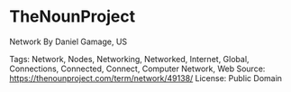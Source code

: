 # TheNounProject
Network
By Daniel Gamage, US

Tags: Network, Nodes, Networking, Networked, Internet, Global, Connections, Connected, Connect, Computer Network, Web
Source: https://thenounproject.com/term/network/49138/
License: Public Domain